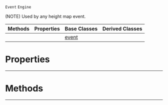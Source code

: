  `Event` `Engine`



(NOTE) Used by any height map event.

|Methods|Properties|Base Classes|Derived Classes|
|---|---|---|---|
| | |[event](event.md)| |


 #  Properties


---  
 #  Methods


---  
 

 